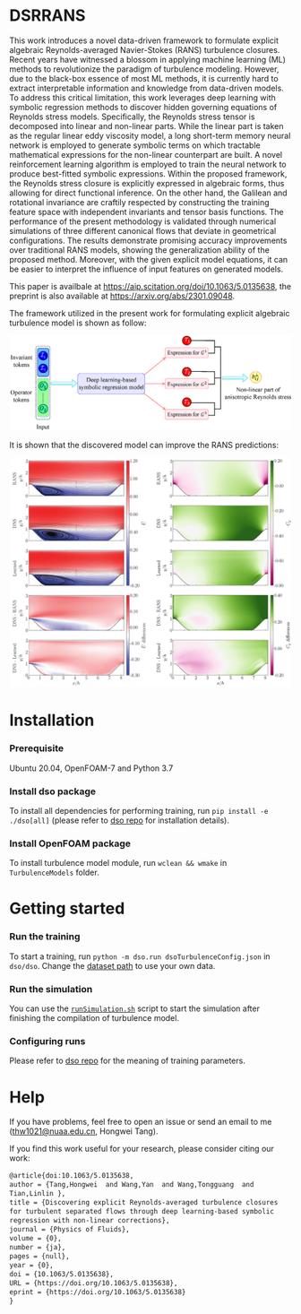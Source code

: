 # DSRRANS

This work introduces a novel data-driven framework to formulate explicit algebraic Reynolds-averaged Navier-Stokes (RANS) turbulence closures. Recent years have witnessed a blossom in applying machine learning (ML) methods to revolutionize the paradigm of turbulence modeling. However, due to the black-box essence of most ML methods, it is currently hard to extract interpretable information and knowledge from data-driven models. To address this critical limitation, this work leverages deep learning with symbolic regression methods to discover hidden governing equations of Reynolds stress models. Specifically, the Reynolds stress tensor is decomposed into linear and non-linear parts. While the linear part is taken as the regular linear eddy viscosity model, a long short-term memory neural network is employed to generate symbolic terms on which tractable mathematical expressions for the non-linear counterpart are built. A novel reinforcement learning algorithm is employed to train the neural network to produce best-fitted symbolic expressions. Within the proposed framework, the Reynolds stress closure is explicitly expressed in algebraic forms, thus allowing for direct functional inference. On the other hand, the Galilean and rotational invariance are craftily respected by constructing the training feature space with independent invariants and tensor basis functions. The performance of the present methodology is validated through numerical simulations of three different canonical flows that deviate in geometrical configurations. The results demonstrate promising accuracy improvements over traditional RANS models, showing the generalization ability of the proposed method. Moreover, with the given explicit model equations, it can be easier to interpret the influence of input features on generated models.

This paper is availbale at https://aip.scitation.org/doi/10.1063/5.0135638, the preprint is also available at https://arxiv.org/abs/2301.09048.

The framework utilized in the present work for formulating explicit algebraic turbulence model is shown as follow:

![framework](./fig/framework.png)

It is shown that the discovered model can improve the RANS predictions:

![case_0p8_Up_comparison](./fig/case_0p8_Up_comparison.png)

# Installation

### Prerequisite 

Ubuntu 20.04, OpenFOAM-7 and Python 3.7

### Install dso package

To install all dependencies for performing training, run `pip install -e ./dso[all]` (please refer to [dso repo](https://github.com/brendenpetersen/deep-symbolic-optimization) for installation details).


### Install OpenFOAM package

To install turbulence model module, run `wclean && wmake` in `TurbulenceModels` folder.

# Getting started

### Run the training

To start a training, run `python -m dso.run dsoTurbulenceConfig.json` in `dso/dso`. Change the [dataset path](https://github.com/thw1021/DSRRANS/blob/d35a2d2bf1ffc338d8334b8f2963258e5f40f737/dso/dso/task/regression/regression.py#L494-L498) to use your own data.

### Run the simulation

You can use the [`runSimulation.sh`](https://github.com/thw1021/DSRRANS/blob/main/turbulenceCases/testing/runSimulation.sh) script to start the simulation after finishing the compilation of turbulence model.

### Configuring runs

Please refer to [dso repo](https://github.com/brendenpetersen/deep-symbolic-optimization) for the meaning of training parameters.

# Help

If you have problems, feel free to open an issue or send an email to me (thw1021@nuaa.edu.cn, Hongwei Tang).


If you find this work useful for your research, please consider citing our work:
```
@article{doi:10.1063/5.0135638,
author = {Tang,Hongwei  and Wang,Yan  and Wang,Tongguang  and Tian,Linlin },
title = {Discovering explicit Reynolds-averaged turbulence closures for turbulent separated flows through deep learning-based symbolic regression with non-linear corrections},
journal = {Physics of Fluids},
volume = {0},
number = {ja},
pages = {null},
year = {0},
doi = {10.1063/5.0135638},
URL = {https://doi.org/10.1063/5.0135638},
eprint = {https://doi.org/10.1063/5.0135638}
}
```
